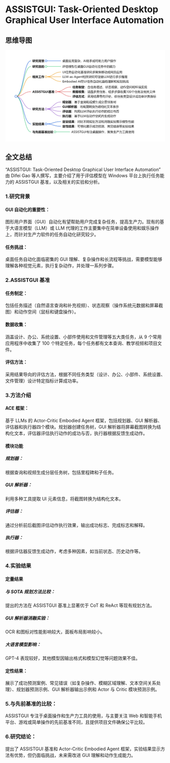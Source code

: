 # ASSISTGUI: Task-Oriented Desktop Graphical User Interface Automation

## 思维导图
![思维导图](/imgs/ASSISTGUI-Task-Oriented-Desktop-Graphical-User-Interface-Automation.jpg)

## 全文总结
“ASSISTGUI: Task-Oriented Desktop Graphical User Interface Automation” 由 Difei Gao 等人撰写，主要介绍了用于评估模型在 Windows 平台上执行任务能力的 ASSISTGUI 基准，以及相关的实验和分析。
### 1.研究背景
#### GUI 自动化的重要性：
图形用户界面（GUI）自动化有望帮助用户完成复杂任务，提高生产力。现有的基于大语言模型（LLM）或 LLM 代理的工作主要集中在简单设备使用和娱乐操作上，而针对生产力软件的任务自动化研究较少。
#### 任务挑战：
桌面任务自动化面临密集的 GUI 理解、复杂操作和长流程等挑战，需要模型能够理解各种视觉元素，执行复杂动作，并处理一系列步骤。
### 2.ASSISTGUI 基准
#### 任务制定：
包括任务描述（自然语言查询和补充视频）、状态观察（操作系统元数据和屏幕截图）和动作空间（鼠标和键盘操作）。
#### 数据收集：
涵盖设计、办公、系统设置、小部件使用和文件管理等五大类任务，从 9 个常用应用程序中收集了 100 个特定任务，每个任务都有文本查询、教学视频和项目文件。
#### 评估方法：
采用结果导向的评估方法，根据不同任务类型（设计、办公、小部件、系统设置、文件管理）设计特定指标计算成功率。
### 3.方法介绍
#### ACE 框架：
基于 LLMs 的 Actor-Critic Embodied Agent 框架，包括规划器、GUI 解析器、评估器和执行器四个模块。规划器创建任务树，GUI 解析器将屏幕截图转换为结构化文本，评估器评估执行动作的成功与否，执行器根据反馈生成动作。
#### 模块功能
##### 规划器：
根据查询和视频生成分层任务树，包括里程碑和子任务。
##### GUI 解析器：
利用多种工具提取 UI 元素信息，将截图转换为结构化文本。
##### 评估器：
通过分析前后截图评估动作执行效果，输出成功标志、完成标志和解释。
##### 执行器：
根据评估器反馈生成动作，考虑多种因素，如当前状态、历史动作等。
### 4.实验结果
#### 定量结果
##### 与 SOTA 规划方法比较：
提出的方法在 ASSISTGUI 基准上显著优于 CoT 和 ReAct 等现有规划方法。
##### GUI 解析器消融实验：
OCR 和图标对性能影响较大，面板布局影响较小。
##### 大语言模型影响：
GPT-4 表现较好，其他模型因输出格式和模型幻觉等问题效果不佳。
#### 定性结果：
展示了成功预测案例、常见错误（如复杂操作、模糊区域理解、文本空间关系处理）、规划器预测示例、GUI 解析器输出示例和 Actor 与 Critic 模块预测示例。
### 5.与先前基准的比较：
ASSISTGUI 专注于桌面操作和生产力工具的使用，与主要关注 Web 和智能手机平台、游戏或简单操作的先前基准不同，且提供项目文件确保公平比较。
### 6.研究结论：
提出了 ASSISTGUI 基准和 Actor-Critic Embodied Agent 框架，实验结果显示方法有优势，但仍面临挑战，未来需改进 GUI 理解和动作生成能力。

